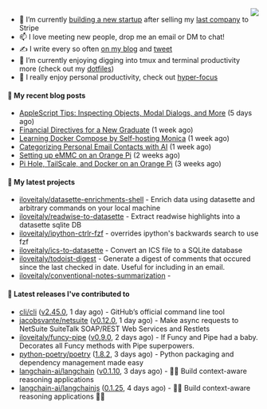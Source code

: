 <img align="right" src="https://github-readme-stats.vercel.app/api?username=iloveitaly&show_icons=true&text_color=718096&hide_title=true"/>

- 🔭 I’m currently [building a new startup](https://mikebian.co/bye-stripe-on-to-the-next-adventure/) after selling my [last company](https://suitesync.io) to Stripe
- 📫 I love meeting new people, drop me an email or DM to chat!
- ✍️ I write every so often [on my blog](http://mikebian.co/) and [tweet](https://twitter.com/mike_bianco)
- 🌱 I’m currently enjoying digging into tmux and terminal productivity more (check out my [dotfiles](https://github.com/iloveitaly/dotfiles))
- 💬 I really enjoy personal productivity, check out [hyper-focus](https://github.com/iloveitaly/hyper-focus)

#### 📜 My recent blog posts


- [AppleScript Tips: Inspecting Objects, Modal Dialogs, and More](https://mikebian.co/applescript-tips-inspecting-objects-modal-dialogs-and-more/) (5 days ago)
- [Financial Directives for a New Graduate](https://mikebian.co/financial-directives-for-a-new-graduate/) (1 week ago)
- [Learning Docker Compose by Self-hosting Monica](https://mikebian.co/learning-docker-compose-by-self-hosting-monica/) (1 week ago)
- [Categorizing Personal Email Contacts with AI](https://mikebian.co/categorizing-personal-email-contacts-with-ai/) (1 week ago)
- [Setting up eMMC on an Orange Pi](https://mikebian.co/setting-up-emmc-on-an-orange-pi/) (2 weeks ago)
- [Pi Hole, TailScale, and Docker on an Orange Pi](https://mikebian.co/pi-hole-tailscale-and-docker-on-an-orange-pi/) (3 weeks ago)

#### 🌱 My latest projects


- [iloveitaly/datasette-enrichments-shell](https://github.com/iloveitaly/datasette-enrichments-shell) - Enrich data using datasette and arbitrary commands on your local machine
- [iloveitaly/readwise-to-datasette](https://github.com/iloveitaly/readwise-to-datasette) - Extract readwise highlights into a datasette sqlite DB
- [iloveitaly/ipython-ctrlr-fzf](https://github.com/iloveitaly/ipython-ctrlr-fzf) - overrides ipython&#39;s backwards search to use fzf
- [iloveitaly/ics-to-datasette](https://github.com/iloveitaly/ics-to-datasette) - Convert an ICS file to a SQLite database
- [iloveitaly/todoist-digest](https://github.com/iloveitaly/todoist-digest) - Generate a digest of comments that occured since the last checked in date. Useful for including in an email.
- [iloveitaly/conventional-notes-summarization](https://github.com/iloveitaly/conventional-notes-summarization) - 

#### 🔭 Latest releases I've contributed to


- [cli/cli](https://github.com/cli/cli) ([v2.45.0](https://github.com/cli/cli/releases/tag/v2.45.0), 1 day ago) - GitHub’s official command line tool
- [jacobsvante/netsuite](https://github.com/jacobsvante/netsuite) ([v0.12.0](https://github.com/jacobsvante/netsuite/releases/tag/v0.12.0), 1 day ago) - Make async requests to NetSuite SuiteTalk SOAP/REST Web Services and Restlets
- [iloveitaly/funcy-pipe](https://github.com/iloveitaly/funcy-pipe) ([v0.9.0](https://github.com/iloveitaly/funcy-pipe/releases/tag/v0.9.0), 2 days ago) - If Funcy and Pipe had a baby. Decorates all Funcy methods with Pipe superpowers.
- [python-poetry/poetry](https://github.com/python-poetry/poetry) ([1.8.2](https://github.com/python-poetry/poetry/releases/tag/1.8.2), 3 days ago) - Python packaging and dependency management made easy
- [langchain-ai/langchain](https://github.com/langchain-ai/langchain) ([v0.1.10](https://github.com/langchain-ai/langchain/releases/tag/v0.1.10), 3 days ago) - 🦜🔗 Build context-aware reasoning applications
- [langchain-ai/langchainjs](https://github.com/langchain-ai/langchainjs) ([0.1.25](https://github.com/langchain-ai/langchainjs/releases/tag/0.1.25), 4 days ago) - 🦜🔗 Build context-aware reasoning applications 🦜🔗

